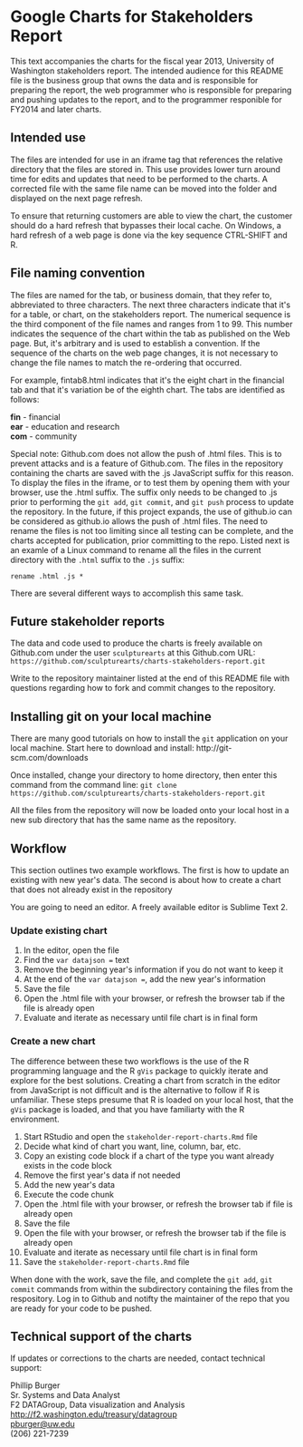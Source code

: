 <h1>Google Charts for Stakeholders Report</h1>

<p>This text accompanies the charts for the fiscal year 2013, University of Washington stakeholders report. The intended audience for this README file is the business group that owns the data and is responsible for preparing the report, the web programmer who is responsible for preparing and pushing updates to the report, and to the programmer responible for FY2014 and later charts.</p>

<h2>Intended use</h2>

<p>The files are intended for use in an iframe tag that references the relative directory that the files are stored in. This use provides lower turn around time for edits and updates that need to be performed to the charts. A corrected file with the same file name can be moved into the folder and displayed on the next page refresh.</p>

<p>To ensure that returning customers are able to view the chart, the customer should do a hard refresh that bypasses their local cache. On Windows, a hard refresh of a web page is done via the key sequence CTRL-SHIFT and R. </p>

<h2>File naming convention</h2>

<p>The files are named for the tab, or business domain, that they refer to, abbreviated to three characters. The next three characters indicate that it&#39;s for a table, or chart, on the stakeholders report. The numerical sequence is the third component of the file names and ranges from 1 to 99. This number indicates the sequence of the chart within the tab as published on the Web page. But, it's arbitrary and is used to establish a convention. If the sequence of the charts on the web page changes, it is not necessary to change the file names to match the re-ordering that occurred. </p>


<p>For example, fintab8.html indicates that it&#39;s the eight chart in the financial tab and that it&#39;s variation be of the eighth chart. The tabs are identified as follows:</p>

<p><strong>fin</strong> - financial<br/>
<strong>ear</strong> - education and research<br/>
<strong>com</strong> - community  </p>

<p>Special note: Github.com does not allow the push of .html files. This is to prevent attacks and is a feature of Github.com. The files in the repository containing the charts are saved with the .js JavaScript suffix for this reason. To display the files in the iframe, or to test them by opening them with your browser, use the .html suffix. The suffix only needs to be changed to .js prior to performing the <code>git add</code>, <code>git commit</code>, and <code>git push</code> process to update the repository. In the future, if this project expands, the use of github.io can be considered as github.io allows the push of .html files. The need to rename the files is not too limiting since all testing can be complete, and the charts accepted for publication, prior committing to the repo. Listed next is an examle of a Linux command to rename all the files in the current directory with the <code>.html</code> suffix to the <code>.js</code> suffix:</p>

<pre><code>rename .html .js *</code></pre>

<p>There are several different ways to accomplish this same task.</p>

<h2>Future stakeholder reports</h2>

<p>The data and code used to produce the charts is freely available on Github.com under the user <code>sculpturearts</code> at this Github.com URL: <code>https://github.com/sculpturearts/charts-stakeholders-report.git</code></p>

<p>Write to the repository maintainer listed at the end of this README file with questions regarding how to fork and commit changes to the repository.</p>

<h2>Installing git on your local machine</h2>
<p>There are many good tutorials on how to install the <code>git</code> application on your local machine. Start here to download and install: http://git-scm.com/downloads</p>

<p>Once installed, change your directory to home directory, then enter this command from the command line: <code>git clone https://github.com/sculpturearts/charts-stakeholders-report.git</code></p>

<p>All the files from the repository will now be loaded onto your local host in a new sub directory that has the same name as the repository. </p>

<h2>Workflow</h2>
<p>This section outlines two example workflows. The first is how to update an existing with new year's data. The second is about how to create a chart that does not already exist in the repository</p>

You are going to need an editor. A freely available editor is Sublime Text 2. 

<h3>Update existing chart</h3>
<ol><li>In the editor, open the file</li>
<li>Find the <code>var datajson =</code> text</li>
<li>Remove the beginning year's information if you do not want to keep it</li>
<li>At the end of the <code>var datajson =</code>, add the new year's information</li>
<li>Save the file</li>
<li>Open the .html file with your browser, or refresh the browser tab if the file is already open</li>
<li>Evaluate and iterate as necessary until file chart is in final form</li>
</ol>

<h3>Create a new chart</h3>
The difference between these two workflows is the use of the R programming language and the R <code>gVis</code> package to quickly iterate and explore for the best solutions. Creating a chart from scratch in the editor from JavaScript is not difficult and is the alternative to follow if R is unfamiliar. These steps presume that R is loaded on your local host, that the <code>gVis</code> package is loaded, and that you have familiarty with the R environment. 
<ol><li>Start RStudio and open the <code>stakeholder-report-charts.Rmd</code> file</li>
<li>Decide what kind of chart you want, line, column, bar, etc.</li>
<li>Copy an existing code block if a chart of the type you want already exists in the code block</li>
<li>Remove the first year's data if not needed</li>
<li>Add the new year's data</li>
<li>Execute the code chunk</li>
<li>Open the .html file with your browser, or refresh the browser tab if file is already open</li>
<li>Save the file</li>
<li>Open the file with your browser, or refresh the browser tab if the file is already open</li>
<li>Evaluate and iterate as necessary until file chart is in final form</li>
<li>Save the <code>stakeholder-report-charts.Rmd</code> file</li>
</ol>

<p>When done with the work, save the file, and complete the <code>git add</code>, <code>git commit</code> commands from within the subdirectory containing the files from the respository. Log in to Github and notifty the maintainer of the repo that you are ready for your code to be pushed.</p>

<h2>Technical support of the charts</h2>

<p>If updates or corrections to the charts are needed, contact technical support:  </p>

<p>Phillip Burger<br/>
Sr. Systems and Data Analyst<br/>
F2 DATAGroup, Data visualization and Analysis<br/>
<a href="http://f2.washington.edu/treasury/datagroup">http://f2.washington.edu/treasury/datagroup</a><br/>
<a href="mailto:pburger@uw.edu">pburger@uw.edu</a><br/>
(206) 221-7239  </p>
